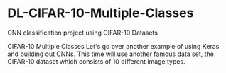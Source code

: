 # DL-CIFAR-10-Multiple-Classes
CNN classification project using CIFAR-10 Datasets

CIFAR-10 Multiple Classes
Let's go over another example of using Keras and building out CNNs. This time will use another famous data set, the CIFAR-10 dataset which consists of 10 different image types.
